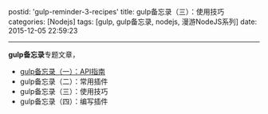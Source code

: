 postid: 'gulp-reminder-3-recipes'
title: gulp备忘录（三）：使用技巧
categories: [Nodejs]
tags: [gulp, gulp备忘录, nodejs, 漫游NodeJS系列]
date: 2015-12-05 22:59:23

---

**gulp备忘录**专题文章，

- [gulp备忘录（一）：API指南](http://blog.gejiawen.com/2015/12/05/gulp-reminder-1-api/)
- gulp备忘录（二）：常用插件
- gulp备忘录（三）：使用技巧
- gulp备忘录（四）：编写插件

